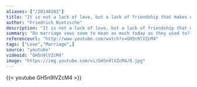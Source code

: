 ```yaml
---
aliases: ["/20140103"]
title: "It is not a lack of love, but a lack of friendship that makes unhappy marriages."
author: "Friedrich Nietzsche"
description: "It is not a lack of love, but a lack of friendship that makes unhappy marriages. - Friedrich Nietzsche quotes from GetInspired365.com"
summary: "Do marriage vows seem to mean as much today as they used to? If you've heard anything about the increase in divorce rates, you may wonder. Bill & Glad are ignoring the trends. More than ever the vows they made 50 years ago are being tested. In sickness and in health, in good times and in bad, the promise they are keeping is a true example of what love is."
referenceurl: "http://www.youtube.com/watch?v=GH5n9lVZcM4"
tags: ["Love","Marriage",]
source: "youtube"
videoid: "GH5n9lVZcM4"
image: "https://img.youtube.com/vi/GH5n9lVZcM4/0.jpg"
---
```


{{< youtube GH5n9lVZcM4 >}}
